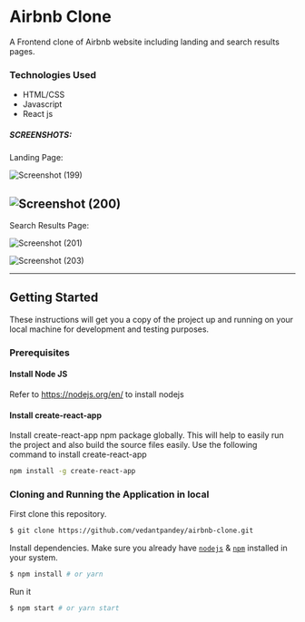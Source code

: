 # Airbnb Clone

A Frontend clone of Airbnb website including landing and search results pages.

### Technologies Used
* HTML/CSS
* Javascript
* React js

##### SCREENSHOTS:
Landing Page:

![Screenshot (199)](https://user-images.githubusercontent.com/65844743/116823343-96061f00-aba1-11eb-89d3-e9886695cdc8.png)

![Screenshot (200)](https://user-images.githubusercontent.com/65844743/116823363-b9c96500-aba1-11eb-995d-89d3a43f8498.png)
---
Search Results Page:

![Screenshot (201)](https://user-images.githubusercontent.com/65844743/116823368-be8e1900-aba1-11eb-8441-c496d100c10c.png)

![Screenshot (203)](https://user-images.githubusercontent.com/65844743/116823370-c1890980-aba1-11eb-904e-f6a1779ebe79.png)


---

## Getting Started

These instructions will get you a copy of the project up and running on your local machine for development and testing purposes.

### Prerequisites
#### Install Node JS
Refer to https://nodejs.org/en/ to install nodejs

#### Install create-react-app
Install create-react-app npm package globally. This will help to easily run the project and also build the source files easily. Use the following command to install create-react-app

```bash
npm install -g create-react-app
```


### Cloning and Running the Application in local

First clone this repository.
```bash
$ git clone https://github.com/vedantpandey/airbnb-clone.git
```

Install dependencies. Make sure you already have [`nodejs`](https://nodejs.org/en/) & [`npm`](https://www.npmjs.com/) installed in your system.
```bash
$ npm install # or yarn
```

Run it
```bash
$ npm start # or yarn start
```
